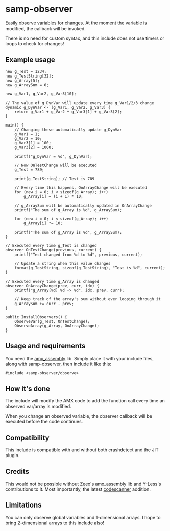 # samp-observer

Easily observe variables for changes. At the moment the variable is modified, the callback will be invoked.

There is no need for custom syntax, and this include does not use timers or loops to check for changes!

## Example usage

```SourcePawn
new g_Test = 1234;
new g_TestString[32];
new g_Array[5];
new g_ArraySum = 0;

new g_Var1, g_Var2, g_Var3[10];

// The value of g_DynVar will update every time g_Var1/2/3 change
dynamic g_DynVar <- (g_Var1, g_Var2, g_Var3) {
	return g_Var1 + g_Var2 + g_Var3[1] + g_Var3[2];
}

main() {
	// Changing these automatically update g_DynVar
	g_Var1 = 1;
	g_Var2 = 10;
	g_Var3[1] = 100;
	g_Var3[2] = 1000;

	printf("g_DynVar = %d", g_DynVar);

	// Now OnTestChange will be executed
	g_Test = 789;

	print(g_TestString); // Test is 789

	// Every time this happens, OnArrayChange will be executed
	for (new i = 0; i < sizeof(g_Array); i++)
		g_Array[i] = (i + 1) * 10;

	// g_ArraySum will be automatically updated in OnArrayChange
	printf("The sum of g_Array is %d", g_ArraySum);

	for (new i = 0; i < sizeof(g_Array); i++)
		g_Array[i] *= 10;

	printf("The sum of g_Array is %d", g_ArraySum);
}

// Executed every time g_Test is changed
observer OnTestChange(previous, current) {
    printf("Test changed from %d to %d", previous, current);

	// Update a string when this value changes
	format(g_TestString, sizeof(g_TestString), "Test is %d", current);
}

// Executed every time g_Array is changed
observer OnArrayChange(prev, curr, idx) {
	printf("g_Array[%d] %d -> %d", idx, prev, curr);

	// Keep track of the array's sum without ever looping through it
	g_ArraySum += curr - prev;
}

public InstallObservers() {
	ObserveVar(g_Test, OnTestChange);
	ObserveArray(g_Array, OnArrayChange);
}

```

## Usage and requirements

You need the [amx_assembly](http://github.com/zeex/amx_assembly) lib. Simply place it with your include files, along with samp-observer, then include it like this:

```SourcePawn
#include <samp-observer/observe>
```

## How it's done

The include will modify the AMX code to add the function call every time an observed var/array is modified.

When you change an observed variable, the observer callback will be executed before the code continues.

## Compatibility

This include is compatible with and without both crashdetect and the JIT plugin.

## Credits

This would not be possible without Zeex's amx_assembly lib and Y-Less's contributions to it. Most importantly, the latest [codescanner](https://github.com/Zeex/amx_assembly/blob/master/codescan.inc) addition.

## Limitations

You can only observe global variables and 1-dimensional arrays. I hope to bring 2-dimensional arrays to this include also!
